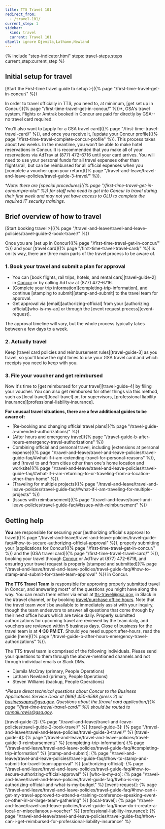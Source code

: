 ```yaml
---
title: TTS Travel 101
redirect_from:
  - /travel-101/
current_step: 1
sidebar:
  kind: travel
  current: Travel 101
cSpell: ignore Djemila,Lathann,Newland
---
```


{% include "step-indicator.html" steps: travel-steps.steps current_step:current_step  %}

## Initial setup for travel

<!-- prettier-ignore -->
[Start the First-time travel guide to setup >]({% page "/first-time-travel-get-in-concur/" %})

In order to travel officially in TTS, you need to, at minimum, [get set up in
Concur]({% page "/first-time-travel-get-in-concur/" %})\*, GSA's travel system.
Flights or Amtrak booked in Concur are paid for directly by GSA-- no travel card
required.

You'll also want to [apply for a GSA travel
card]({% page "/first-time-travel-travel-card/" %}), and once you receive it,
[update your Concur
profile]({% page "/first-time-travel-complete-concur-profile" %}). This process
takes about two weeks. In the meantime, you won't be able to make hotel
reservations in Concur. It is recommended that you make all of your reservations
via AdTrav at (877) 472-6716 until your card arrives. You will need to use your
personal funds for all travel expenses other than flights/rail, but can be
reimbursed for all official expenses when you [complete a voucher upon your
return]({% page "/travel-and-leave/travel-and-leave-policies/travel-guide-3-travel/" %}).

\*_Note: there are [special
procedures]({% page "/first-time-travel-get-in-concur-pre-olu/" %}) for staff
who need to get into Concur to travel during their first week and may not yet
have access to OLU to complete the required IT security trainings._

## Brief overview of how to travel

<!-- prettier-ignore -->
[Start booking travel >]({% page "/travel-and-leave/travel-and-leave-policies/travel-guide-2-book-travel/" %})

Once you are [set up in Concur]({% page "/first-time-travel-get-in-concur/" %})
and your [travel card]({% page "/first-time-travel-travel-card/" %}) is on its
way, there are three main parts of the travel process to be aware of.

### 1. Book your travel and submit a plan for approval

- You can [book flights, rail trips, hotels, and rental cars][travel-guide-2] in
  [Concur](https://travel.gsa.gov) or by calling AdTrav at (877) 472-6716.
- [Complete your trip information][completing-trip-information], and continue
  [stamping to submit][stamp-and-submit] to the travel team for approval.
- Get approval via [email][authorizing-official] from your [authorizing
  official][who-is-my-ao] or through the [event request process][event-request].

The approval timeline will vary, but the whole process typically takes between a
few days to a week.

### 2. Actually travel

Keep [travel card policies and reimbursement rules][travel-guide-3] as you
travel, so you'll know the right times to use your GSA travel card and which
receipts you need to keep with you.

### 3. File your voucher and get reimbursed

Now it's time to [get reimbursed for your travel][travel-guide-4] by filing your
voucher. You can also get reimbursed for other things via this method, such as
[local travel][local-travel] or, for supervisors, [professional liability
insurance][professional-liability-insurance].

**For unusual travel situations, there are a few additional guides to be aware
of:**

- [Re-booking and changing official travel
  plans]({% page "/travel-guide-a-amended-authorizations/" %})
- [After hours and emergency
  travel]({% page "/travel-guide-b-after-hours-emergency-travel-authorizations" %})
- Combining official and personal travel, including [extensions at personal
  expense]({% page "/travel-and-leave/travel-and-leave-policies/travel-guide-faq/#what-if-i-am-extending-travel-for-personal-reasons" %}),
  and [travel to and from cities other than one's home location and
  worksite]({% page "/travel-and-leave/travel-and-leave-policies/travel-guide-faq/#what-if-i-am-returning-to-or-traveling-from-a-location-other-than-home" %}).
- [Traveling for multiple
  projects]({% page "/travel-and-leave/travel-and-leave-policies/travel-guide-faq/#what-if-i-am-traveling-for-multiple-projects" %})
- [Issues with
  reimbursement]({% page "/travel-and-leave/travel-and-leave-policies/travel-guide-faq/#issues-with-reimbursement" %})

## Getting help

**You** are responsible for securing your [authorizing official's approval to
travel]({% page "/travel-and-leave/travel-and-leave-policies/travel-guide-faq/#how-to-secure-authorizing-official-approval" %}),
properly submitting your [applications for
Concur]({% page "/first-time-travel-get-in-concur/" %}) and the [GSA travel
card]({% page "/first-time-travel-travel-card/" %}), booking your travel through
[Concur](https://travel.gsa.gov) or AdTrav at (877) 472-6716, and ensuring your
travel request is properly [stamped and
submitted]({% page "/travel-and-leave/travel-and-leave-policies/travel-guide-faq/#how-to-stamp-and-submit-for-travel-team-approval" %})
in Concur.

**The TTS Travel Team** is responsible for approving properly submitted travel
in Concur, and answering most\* of the questions you might have along the way.
You can reach them either via email at tts-travel@gsa.gov, in Slack in the
#travel channel, or by booking
[travel/purchase office hours](https://sites.google.com/a/gsa.gov/tts-office-hours/).
Note that the travel team won't be available to immediately assist with your
inquiry, though the team endeavors to answer all questions that come through by
their next office hours which are twice daily. Properly submitted authorizations
for upcoming travel are reviewed by the team daily, and vouchers are reviewed
within 5 business days. Close of business for the travel team is at **4:30 PM
ET**. Should you need support after-hours, read the guide
[here]({% page "/travel-guide-b-after-hours-emergency-travel-authorizations" %}).

The TTS travel team is comprised of the following individuals. Please send your
questions to them through the above-mentioned channels and not through
individual emails or Slack DMs.

- Djemila McCray (primary, People Operations)
- Lathann Newland (primary, People Operations)
- Steven Williams (backup, People Operations)

\*_Please direct technical questions about Concur to the Business Applications
Service Desk at (866) 450-6588 (press 2) or businessapps@gsa.gov. Questions
about the [travel card
application]({% page "/first-time-travel-travel-card/" %}) should be routed to
ronnail.rawls@gsa.gov._

<!-- prettier-ignore -->
[travel-guide-2]: {% page "/travel-and-leave/travel-and-leave-policies/travel-guide-2-book-travel/" %}
[travel-guide-3]: {% page "/travel-and-leave/travel-and-leave-policies/travel-guide-3-travel/" %}
[travel-guide-4]: {% page "/travel-and-leave/travel-and-leave-policies/travel-guide-3-reimbursement/" %}
[completing-trip-information]:{% page "/travel-and-leave/travel-and-leave-policies/travel-guide-faq/#completing-trip-information" %}
[stamp-and-submit]: {% page "/travel-and-leave/travel-and-leave-policies/travel-guide-faq/#how-to-stamp-and-submit-for-travel-team-approval" %}
[authorizing-official]: {% page "/travel-and-leave/travel-and-leave-policies/travel-guide-faq/#how-to-secure-authorizing-official-approval" %}
[who-is-my-ao]: {% page "/travel-and-leave/travel-and-leave-policies/travel-guide-faq/#who-is-my-authorizing-official-and-what-is-my-budget" %}
[event-request]: {% page "/travel-and-leave/travel-and-leave-policies/travel-guide-faq/#how-can-i-get-my-travel-approved-to-attend-a-training-conference-speaking-event-or-other-irl-or-large-team-gathering" %}
[local-travel]: {% page "/travel-and-leave/travel-and-leave-policies/travel-guide-faq/#how-do-i-create-a-local-or-miscellaneous-voucher" %}
[professional-liability-insurance]: {% page "/travel-and-leave/travel-and-leave-policies/travel-guide-faq/#how-can-i-get-reimbursed-for-professional-liability-insurance" %}
